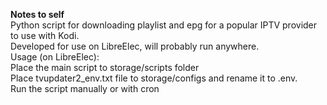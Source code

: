 <b>Notes to self</b> <br/>
Python script for downloading playlist and epg for a popular IPTV provider to use with Kodi.<br/>
Developed for use on LibreElec, will probably run anywhere.<br/>
Usage (on LibreElec):<br/>
Place the main script to storage/scripts folder<br/>
Place tvupdater2_env.txt file to storage/configs and rename it to .env.<br/>
Run the script manually or with cron
